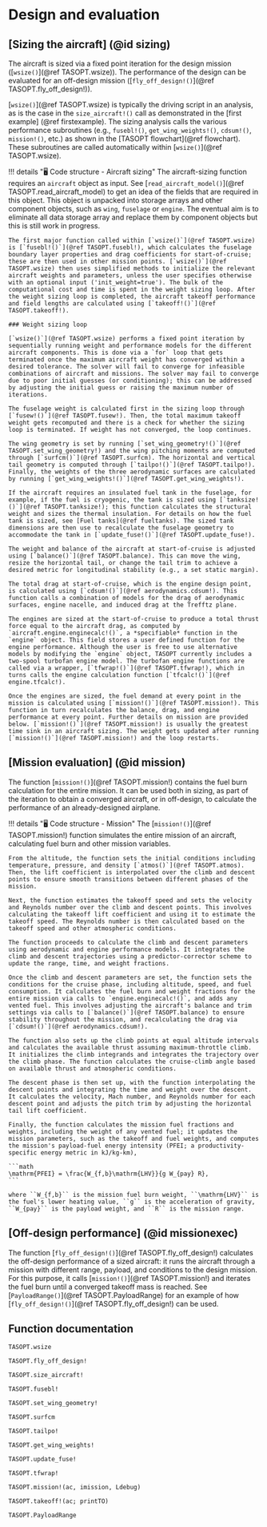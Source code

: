 # Design and evaluation

## [Sizing the aircraft] (@id sizing)

The aircraft is sized via a fixed point iteration for the design mission ([`wsize()`](@ref TASOPT.wsize)). The performance of the design can be evaluated for an off-design mission ([`fly_off_design!()`](@ref TASOPT.fly_off_design!)).

[`wsize()`](@ref TASOPT.wsize) is typically the driving script in an analysis, as is the case in the `size_aircraft!()` call as demonstrated in the [first example] (@ref firstexample). The sizing analysis calls the various performance subroutines (e.g., `fusebl!()`, `get_wing_weights!()`, `cdsum!()`, `mission!()`, etc.) as shown in the [TASOPT flowchart](@ref flowchart). These subroutines are called automatically within [`wsize()`](@ref TASOPT.wsize).

!!! details "🖥️ Code structure - Aircraft sizing" 
    The aircraft-sizing function requires an `aircraft` object as input. See [`read_aircraft_model()`](@ref TASOPT.read_aircraft_model) to get an idea of the fields that are required in this object. This object is unpacked into storage arrays and other component objects, such as `wing`, `fuselage` or `engine`. The eventual aim is to eliminate all data storage array and replace them by component objects but this is still work in progress.  

    The first major function called within [`wsize()`](@ref TASOPT.wsize) is [`fusebl!()`](@ref TASOPT.fusebl!), which calculates the fuselage boundary layer properties and drag coefficients for start-of-cruise; these are then used in other mission points. [`wsize()`](@ref TASOPT.wsize) then uses simplified methods to initialize the relevant aircraft weights and parameters, unless the user specifies otherwise with an optional input ('init_weight=true'). The bulk of the computational cost and time is spent in the weight sizing loop. After the weight sizing loop is completed, the aircraft takeoff performance and field lengths are calculated using [`takeoff!()`](@ref TASOPT.takeoff!).

    ### Weight sizing loop

    [`wsize()`](@ref TASOPT.wsize) performs a fixed point iteration by sequentially running weight and performance models for the different aircraft components. This is done via a `for` loop that gets terminated once the maximum aircraft weight has converged within a desired tolerance. The solver will fail to converge for infeasible combinations of aircraft and missions. The solver may fail to converge due to poor initial guesses (or conditioning); this can be addressed by adjusting the initial guess or raising the maximum number of iterations.

    The fuselage weight is calculated first in the sizing loop through [`fusew!()`](@ref TASOPT.fusew!). Then, the total maximum takeoff weight gets recomputed and there is a check for whether the sizing loop is terminated. If weight has not converged, the loop continues.

    The wing geometry is set by running [`set_wing_geometry!()`](@ref TASOPT.set_wing_geometry!) and the wing pitching moments are computed through [`surfcm()`](@ref TASOPT.surfcm). The horizontal and vertical tail geometry is computed through [`tailpo!()`](@ref TASOPT.tailpo!). Finally, the weights of the three aerodynamic surfaces are calculated by running [`get_wing_weights!()`](@ref TASOPT.get_wing_weights!).

    If the aircraft requires an insulated fuel tank in the fuselage, for example, if the fuel is cryogenic, the tank is sized using [`tanksize!()`](@ref TASOPT.tanksize!); this function calculates the structural weight and sizes the thermal insulation. For details on how the fuel tank is sized, see [Fuel tanks](@ref fueltanks). The sized tank dimensions are then use to recalculate the fuselage geometry to accommodate the tank in [`update_fuse!()`](@ref TASOPT.update_fuse!).

    The weight and balance of the aircraft at start-of-cruise is adjusted using [`balance()`](@ref TASOPT.balance). This can move the wing, resize the horizontal tail, or change the tail trim to achieve a desired metric for longitudinal stability (e.g., a set static margin).

    The total drag at start-of-cruise, which is the engine design point, is calculated using [`cdsum!()`](@ref aerodynamics.cdsum!). This function calls a combination of models for the drag of aerodynamic surfaces, engine nacelle, and induced drag at the Trefftz plane.

    The engines are sized at the start-of-cruise to produce a total thrust force equal to the aircraft drag, as computed by `aircraft.engine.enginecalc!()`, a *specifiable* function in the `engine` object. This field stores a user defined function for the engine performance. Although the user is free to use alternative models by modifying the `engine` object, TASOPT currently includes a two-spool turbofan engine model. The turbofan engine functions are called via a wrapper, [`tfwrap!()`](@ref TASOPT.tfwrap!), which in turns calls the engine calculation function [`tfcalc!()`](@ref engine.tfcalc!).

    Once the engines are sized, the fuel demand at every point in the mission is calculated using [`mission!()`](@ref TASOPT.mission!). This function in turn recalculates the balance, drag, and engine performance at every point. Further details on mission are provided below. [`mission!()`](@ref TASOPT.mission!) is usually the greatest time sink in an aircraft sizing. The weight gets updated after running [`mission!()`](@ref TASOPT.mission!) and the loop restarts.

## [Mission evaluation] (@id mission)

The function [`mission!()`](@ref TASOPT.mission!) contains the fuel burn calculation for the entire mission. It can be used both in sizing, as part of the iteration to obtain a converged aircraft, or in off-design, to calculate the performance of an already-designed airplane.

!!! details "🖥️ Code structure - Mission"
    The [`mission!()`](@ref TASOPT.mission!) function simulates the entire mission of an aircraft, calculating fuel burn and other mission variables.

    From the altitude, the function sets the initial conditions including temperature, pressure, and density [`atmos()`](@ref TASOPT.atmos). Then, the lift coefficient is interpolated over the climb and descent points to ensure smooth transitions between different phases of the mission.

    Next, the function estimates the takeoff speed and sets the velocity and Reynolds number over the climb and descent points. This involves calculating the takeoff lift coefficient and using it to estimate the takeoff speed. The Reynolds number is then calculated based on the takeoff speed and other atmospheric conditions.

    The function proceeds to calculate the climb and descent parameters using aerodynamic and engine performance models. It integrates the climb and descent trajectories using a predictor-corrector scheme to update the range, time, and weight fractions.

    Once the climb and descent parameters are set, the function sets the conditions for the cruise phase, including altitude, speed, and fuel consumption. It calculates the fuel burn and weight fractions for the entire mission via calls to `engine.enginecalc!()`, and adds any vented fuel. This involves adjusting the aircraft's balance and trim settings via calls to [`balance()`](@ref TASOPT.balance) to ensure stability throughout the mission, and recalculating the drag via [`cdsum!()`](@ref aerodynamics.cdsum!).

    The function also sets up the climb points at equal altitude intervals and calculates the available thrust assuming maximum-throttle climb. It initializes the climb integrands and integrates the trajectory over the climb phase. The function calculates the cruise-climb angle based on available thrust and atmospheric conditions.

    The descent phase is then set up, with the function interpolating the descent points and integrating the time and weight over the descent. It calculates the velocity, Mach number, and Reynolds number for each descent point and adjusts the pitch trim by adjusting the horizontal tail lift coefficient.

    Finally, the function calculates the mission fuel fractions and weights, including the weight of any vented fuel; it updates the mission parameters, such as the takeoff and fuel weights, and computes the mission's payload-fuel energy intensity (PFEI; a productivity-specific energy metric in kJ/kg-km),

    ```math
    \mathrm{PFEI} = \frac{W_{f,b}\mathrm{LHV}}{g W_{pay} R},
    ```

    where ``W_{f,b}`` is the mission fuel burn weight, ``\mathrm{LHV}`` is the fuel's lower heating value, ``g`` is the acceleration of gravity, ``W_{pay}`` is the payload weight, and ``R`` is the mission range.

## [Off-design performance] (@id missionexec)

The function [`fly_off_design!()`](@ref TASOPT.fly_off_design!) calculates the off-design performance of a sized aircraft: it runs the aircraft through a mission with different range, payload, and conditions to the design mission. For this purpose, it calls [`mission!()`](@ref TASOPT.mission!) and iterates the fuel burn until a converged takeoff mass is reached. See [`PayloadRange()`](@ref TASOPT.PayloadRange) for an example of how [`fly_off_design!()`](@ref TASOPT.fly_off_design!) can be used.

## Function documentation
```@docs
TASOPT.wsize

TASOPT.fly_off_design!

TASOPT.size_aircraft!

TASOPT.fusebl!

TASOPT.set_wing_geometry!

TASOPT.surfcm

TASOPT.tailpo!

TASOPT.get_wing_weights!

TASOPT.update_fuse!

TASOPT.tfwrap!

TASOPT.mission!(ac, imission, Ldebug)

TASOPT.takeoff!(ac; printTO)

TASOPT.PayloadRange

```


